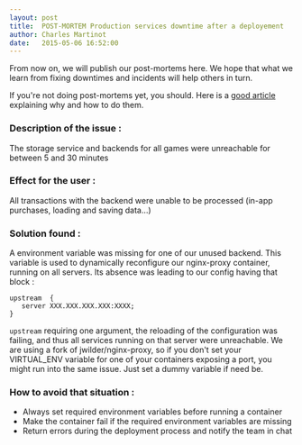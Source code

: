 ```yaml
---
layout: post
title:  POST-MORTEM Production services downtime after a deployement
author: Charles Martinot
date:   2015-05-06 16:52:00
---
```

From now on, we will publish our post-mortems here. We hope that what we learn 
from fixing downtimes and incidents will help others in turn.

If you're not doing post-mortems yet, you should. Here is a [good article][1] 
explaining why and how to do them.

### Description of the issue : 
The storage service and backends for all games were unreachable for between 5 
and 30 minutes

### Effect for the user : 
All transactions with the backend were unable to be 
processed (in-app purchases, loading and saving data...)

### Solution found : 
A environment variable was missing for one of our unused 
backend. This variable is used to dynamically reconfigure our nginx-proxy 
container, running on all servers. Its absence was leading to our config having 
that block : 

    upstream  {
       server XXX.XXX.XXX.XXX:XXXX;
    }

`upstream` requiring one argument, the reloading of the configuration was 
failing, and thus all services running on that server were unreachable. We are 
using a fork of jwilder/nginx-proxy, so if you don't set your VIRTUAL_ENV 
variable for one of your containers exposing a port, you might run into the same
 issue. Just set a dummy variable if need be.

### How to avoid that situation : 
+  Always set required environment variables before running a container
+  Make the container fail if the required environment variables are missing
+  Return errors during the deployment process and notify the team in chat

[1]: https://codeascraft.com/2012/05/22/blameless-postmortems/
